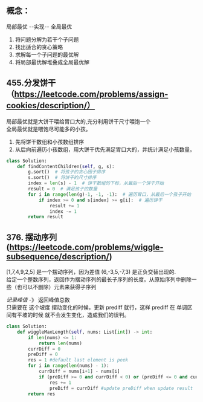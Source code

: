 ## 概念：
局部最优 --实现-- 全局最优
1. 将问题分解为若干个子问题
2. 找出适合的贪心策略
3. 求解每一个子问题的最优解
4. 将局部最优解堆叠成全局最优解  

## 455.分发饼干（https://leetcode.com/problems/assign-cookies/description/）
局部最优就是大饼干喂给胃口大的,充分利用饼干尺寸喂饱一个  
全局最优就是喂饱尽可能多的小孩。  
1. 先将饼干数组和小孩数组排序
2. 从后向前遍历小孩数组，用大饼干优先满足胃口大的，并统计满足小孩数量。
```python
class Solution:
    def findContentChildren(self, g, s):
        g.sort()  # 将孩子的贪心因子排序
        s.sort()  # 将饼干的尺寸排序
        index = len(s) - 1  # 饼干数组的下标，从最后一个饼干开始
        result = 0  # 满足孩子的数量
        for i in range(len(g)-1, -1, -1):  # 遍历胃口，从最后一个孩子开始
            if index >= 0 and s[index] >= g[i]:  # 遍历饼干
                result += 1
                index -= 1
        return result
```

## 376. 摆动序列 (https://leetcode.com/problems/wiggle-subsequence/description/)
[1,7,4,9,2,5] 是一个摆动序列，因为差值 (6,-3,5,-7,3)  是正负交替出现的.  
给定一个整数序列，返回作为摆动序列的最长子序列的长度。从原始序列中删除一些（也可以不删除）元素来获得子序列

*记录峰值* -》 返回峰值总数  
只需要在 这个坡度 摆动变化的时候，更新 prediff 就行，这样 prediff 在 单调区间有平坡的时候 就不会发生变化，造成我们的误判。
```python
class Solution:
    def wiggleMaxLength(self, nums: List[int]) -> int:
        if len(nums) <= 1:
            return len(nums)
        currDiff = 0
        preDiff = 0
        res = 1 #default last element is peek
        for i in range(len(nums) - 1):
            currDiff = nums[i+1] - nums[i]
            if (preDiff >= 0 and currDiff < 0) or (preDiff <= 0 and currDiff > 0):
                res += 1
                preDiff = currDiff #update preDiff when update result
        return res
```